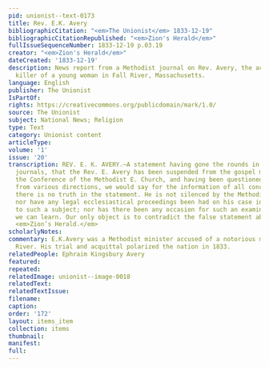 ```yaml
---
pid: unionist--text-0173
title: Rev. E.K. Avery
bibliographicCitation: "<em>The Unionist</em> 1833-12-19"
bibliographicCitationRepublished: "<em>Zion's Herald</em>"
fullIssueSequenceNumber: 1833-12-19 p.03.19
creator: "<em>Zion's Herald</em>"
dateCreated: '1833-12-19'
description: News report from a Methodist journal on Rev. Avery, the acquited accused
  killer of a young woman in Fall River, Massachusetts.
language: English
publisher: The Unionist
IsPartOf: 
rights: https://creativecommons.org/publicdomain/mark/1.0/
source: The Unionist
subject: National News; Religion
type: Text
category: Unionist content
articleType: 
volume: '1'
issue: '20'
transcription: REV. E. K. AVERY.—A statement having gone the rounds in certain public
  journals, that the Rev. E. Avery has been suspended from the gospel ministry by
  the Conference of the Methodist E. Church, and having been questioned on this subject
  from various directions, we would say for the information of all concerned, that
  there is no truth in the statement. He is not silenced by the Methodist Conference,
  nor have any legal ecclesiastical proceedings been had on his case in reference
  to such a subject; nor has there been any occasion for such an examination that
  we can learn. Our only object is to contradict the false statement above mentioned.—
  <em>Zion’s Herald.</em>
scholarlyNotes: 
commentary: E.K.Avery was a Methodist minister accused of a notorious murder in Fall
  River. His trial and acquittal polarized the nation in 1833.
relatedPeople: Ephraim Kingsbury Avery
featured: 
repeated: 
relatedImage: unionist--image-0018
relatedText: 
relatedTextIssue: 
filename: 
caption: 
order: '172'
layout: items_item
collection: items
thumbnail: 
manifest: 
full: 
---
```

